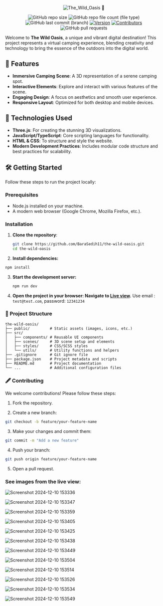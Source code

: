 <div align="center">
   
   ![The_Wild_Oasis 🌴](https://github.com/user-attachments/assets/dff8803d-de6e-4edb-8731-665dc35dd1dd)

   ![GitHub repo size](https://img.shields.io/github/repo-size/BaraSedih11/the-wild-oasis) ![GitHub repo file count (file type)](https://img.shields.io/github/directory-file-count/BaraSedih11/the-wild-oasis) 
 ![GitHub last commit (branch)](https://img.shields.io/github/last-commit/BaraSedih11/the-wild-oasis/main)
[![Version](https://img.shields.io/badge/version-v1.0.0-blue)](https://github.com/BaraSedih/the-wild-oasis/releases/tag/v1.0.0)
[![Contributors](https://img.shields.io/github/contributors/BaraSedih11/the-wild-oasis)](https://github.com/BaraSedih11/the-wild-oasis/graphs/contributors)
![GitHub pull requests](https://img.shields.io/github/issues-pr-raw/BaraSedih11/the-wild-oasis)

</div>

Welcome to **The Wild Oasis**, a unique and vibrant digital destination! This project represents a virtual camping experience, blending creativity and technology to bring the essence of the outdoors into the digital world.

## 🌟 Features

- **Immersive Camping Scene**: A 3D representation of a serene camping spot.
- **Interactive Elements**: Explore and interact with various features of the scene.
- **Engaging Design**: A focus on aesthetics and smooth user experience.
- **Responsive Layout**: Optimized for both desktop and mobile devices.

## 🚀 Technologies Used

- **Three.js**: For creating the stunning 3D visualizations.
- **JavaScript/TypeScript**: Core scripting languages for functionality.
- **HTML & CSS**: To structure and style the website.
- **Modern Development Practices**: Includes modular code structure and best practices for scalability.

## 🛠️ Getting Started

Follow these steps to run the project locally:

### Prerequisites

- Node.js installed on your machine.
- A modern web browser (Google Chrome, Mozilla Firefox, etc.).

### Installation

1. **Clone the repository**:
   ```bash
   git clone https://github.com/BaraSedih11/the-wild-oasis.git
   cd the-wild-oasis
   ```

2. **Install dependencies:**
  ```bash
  npm install
  ```

3. **Start the development server:**
   ```bash
   npm run dev
   ```

4. **Open the project in your browser: Navigate to [Live view](https://the-wild-oasis-bara.netlify.app/).**
   Use email : `test@test.com`, password: `12341234`

### 📂 Project Structure
  ```plaintext
  the-wild-oasis/
  ├── public/         # Static assets (images, icons, etc.)
  ├── src/
  │   ├── components/ # Reusable UI components
  │   ├── scenes/     # 3D scene setup and elements
  │   ├── styles/     # CSS/SCSS styles
  │   └── utils/      # Utility functions and helpers
  ├── .gitignore      # Git ignore file
  ├── package.json    # Project metadata and scripts
  ├── README.md       # Project documentation
  └── ...             # Additional configuration files
  ```

### 🖋️ Contributing

We welcome contributions! Please follow these steps:

1. Fork the repository.

2. Create a new branch:
  ```bash
  git checkout -b feature/your-feature-name
  ```
3. Make your changes and commit them:
  ```bash
  git commit -m "Add a new feature"
  ```
4. Push your branch:
  ```bash
  git push origin feature/your-feature-name
  ```
5. Open a pull request.

### See images from the live view: 

![Screenshot 2024-12-10 153336](https://github.com/user-attachments/assets/514a2389-dd7b-4eff-82b0-b7cffaf0c41e)

![Screenshot 2024-12-10 153347](https://github.com/user-attachments/assets/e859354f-5c91-4e8d-8314-c164e10e245c)

![Screenshot 2024-12-10 153359](https://github.com/user-attachments/assets/544a579b-804a-45ca-bdae-e8fa20d0c248)

![Screenshot 2024-12-10 153405](https://github.com/user-attachments/assets/2eb71e37-aff0-4324-9042-b0d8cd7b1881)

![Screenshot 2024-12-10 153425](https://github.com/user-attachments/assets/692a62f8-3239-452c-ab1f-a1fd79c0000e)

![Screenshot 2024-12-10 153438](https://github.com/user-attachments/assets/edf76f15-c2b2-4377-b8e7-f55c3d5778b5)

![Screenshot 2024-12-10 153449](https://github.com/user-attachments/assets/59cce16c-a81e-4963-9afa-ce4e51f1d9d7)

![Screenshot 2024-12-10 153504](https://github.com/user-attachments/assets/bf17d36d-0837-4a7c-9f39-c76171e5a408)

![Screenshot 2024-12-10 153514](https://github.com/user-attachments/assets/00a732ee-8341-4c18-937a-788254ac6600)

![Screenshot 2024-12-10 153526](https://github.com/user-attachments/assets/c10a0eca-7fd5-4a24-b9d1-c243e8cbaa14)

![Screenshot 2024-12-10 153534](https://github.com/user-attachments/assets/bc7a3eaf-376a-4131-b2a3-2743e825dccc)

![Screenshot 2024-12-10 153549](https://github.com/user-attachments/assets/79b88b64-8ee2-4533-9567-3d211bc0be61)



